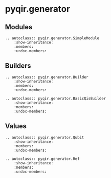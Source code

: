 # pyqir.generator

## Modules

```{eval-rst}
.. autoclass:: pyqir.generator.SimpleModule
    :show-inheritance:
    :members:
    :undoc-members:
```

## Builders

```{eval-rst}
.. autoclass:: pyqir.generator.Builder
    :show-inheritance:
    :members:
    :undoc-members:
```

```{eval-rst}
.. autoclass:: pyqir.generator.BasicQisBuilder
    :show-inheritance:
    :members:
    :undoc-members:
```

## Values

```{eval-rst}
.. autoclass:: pyqir.generator.Qubit
    :show-inheritance:
    :members:
    :undoc-members:
```

```{eval-rst}
.. autoclass:: pyqir.generator.Ref
    :show-inheritance:
    :members:
    :undoc-members:
```
